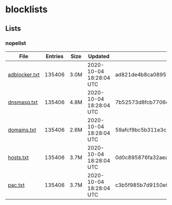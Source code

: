 # blocklists

## Lists

### nopelist

|File|Entries|Size|Updated|Hash|
|-|-|-|-|-|
|[adblocker.txt](https://raw.githubusercontent.com/groveld/blocklists/lists/nopelist/adblocker.txt)|135406|3.0M|2020-10-04 18:28:04 UTC|ad821de4b8ca0895f8fa113aa9fa3f00ff101cec|
|[dnsmasq.txt](https://raw.githubusercontent.com/groveld/blocklists/lists/nopelist/dnsmasq.txt)|135406|4.8M|2020-10-04 18:28:04 UTC|7b52573d8fcb7706de8beef2003ebb480e71efa7|
|[domains.txt](https://raw.githubusercontent.com/groveld/blocklists/lists/nopelist/domains.txt)|135406|2.6M|2020-10-04 18:28:04 UTC|59afcf9bc5b311e3cb972cec8695d93c2e07edda|
|[hosts.txt](https://raw.githubusercontent.com/groveld/blocklists/lists/nopelist/hosts.txt)|135406|3.7M|2020-10-04 18:28:04 UTC|0d0c895876fa32aea9d70ea6f209cb597b49efac|
|[pac.txt](https://raw.githubusercontent.com/groveld/blocklists/lists/nopelist/pac.txt)|135406|3.7M|2020-10-04 18:28:04 UTC|c3b5f985b7d9150efda89b147d6a6a59dfa153ca|
